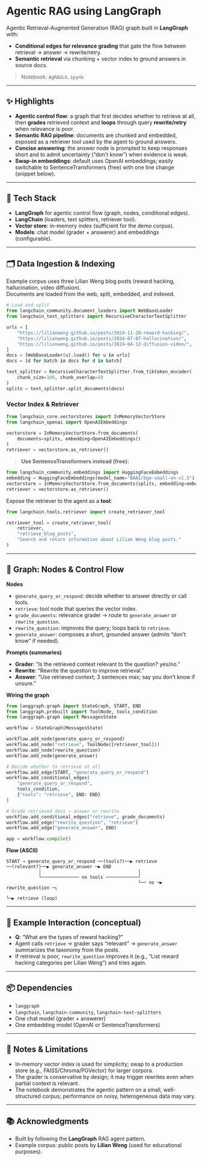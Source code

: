 # Agentic RAG using LangGraph

Agentic Retrieval-Augmented Generation (RAG) graph built in **LangGraph** with:
- **Conditional edges for relevance grading** that gate the flow between retrieval → answer → rewrite/retry.
- **Semantic retrieval** via chunking + vector index to ground answers in source docs.

> Notebook: `AgRAGLG.ipynb`

---

## ✨ Highlights

- **Agentic control flow**: a graph that first decides whether to retrieve at all, then **grades** retrieved context and **loops** through query **rewrite/retry** when relevance is poor.
- **Semantic RAG pipeline**: documents are chunked and embedded, exposed as a retriever tool used by the agent to ground answers.
- **Concise answering**: the answer node is prompted to keep responses short and to admit uncertainty (“don’t know”) when evidence is weak.
- **Swap-in embeddings**: default uses OpenAI embeddings; easily switchable to SentenceTransformers (free) with one line change (snippet below).

---

## 🧱 Tech Stack

- **LangGraph** for agentic control flow (graph, nodes, conditional edges).
- **LangChain** (loaders, text splitters, retriever tool).
- **Vector store**: in-memory index (sufficient for the demo corpus).
- **Models**: chat model (grader + answerer) and embeddings (configurable).

---

## 🗂️ Data Ingestion & Indexing

Example corpus uses three Lilian Weng blog posts (reward hacking, hallucination, video diffusion).  
Documents are loaded from the web, split, embedded, and indexed.

```python
# Load and split
from langchain_community.document_loaders import WebBaseLoader
from langchain_text_splitters import RecursiveCharacterTextSplitter

urls = [
    "https://lilianweng.github.io/posts/2024-11-28-reward-hacking/",
    "https://lilianweng.github.io/posts/2024-07-07-hallucination/",
    "https://lilianweng.github.io/posts/2024-04-12-diffusion-video/",
]
docs = [WebBaseLoader(u).load() for u in urls]
docs = [d for batch in docs for d in batch]

text_splitter = RecursiveCharacterTextSplitter.from_tiktoken_encoder(
    chunk_size=100, chunk_overlap=50
)
splits = text_splitter.split_documents(docs)
````

### Vector Index & Retriever

```python
from langchain_core.vectorstores import InMemoryVectorStore
from langchain_openai import OpenAIEmbeddings

vectorstore = InMemoryVectorStore.from_documents(
    documents=splits, embedding=OpenAIEmbeddings()
)
retriever = vectorstore.as_retriever()
```

> **Use SentenceTransformers instead (free):**

```python
from langchain_community.embeddings import HuggingFaceEmbeddings
embedding = HuggingFaceEmbeddings(model_name="BAAI/bge-small-en-v1.5")
vectorstore = InMemoryVectorStore.from_documents(splits, embedding=embedding)
retriever = vectorstore.as_retriever()
```

Expose the retriever to the agent as a **tool**:

```python
from langchain.tools.retriever import create_retriever_tool

retriever_tool = create_retriever_tool(
    retriever,
    "retrieve_blog_posts",
    "Search and return information about Lilian Weng blog posts."
)
```

---

## 🧠 Graph: Nodes & Control Flow

**Nodes**

* `generate_query_or_respond`: decide whether to answer directly or call tools.
* `retrieve`: tool node that queries the vector index.
* `grade_documents`: relevance grader → route to `generate_answer` or `rewrite_question`.
* `rewrite_question`: improves the query; loops back to `retrieve`.
* `generate_answer`: composes a short, grounded answer (admits “don’t know” if needed).

**Prompts (summaries)**

* **Grader**: “Is the retrieved context relevant to the question? yes/no.”
* **Rewrite**: “Rewrite the question to improve retrieval.”
* **Answer**: “Use retrieved context; 3 sentences max; say you don’t know if unsure.”

**Wiring the graph**

```python
from langgraph.graph import StateGraph, START, END
from langgraph.prebuilt import ToolNode, tools_condition
from langgraph.graph import MessagesState

workflow = StateGraph(MessagesState)

workflow.add_node(generate_query_or_respond)
workflow.add_node("retrieve", ToolNode([retriever_tool]))
workflow.add_node(rewrite_question)
workflow.add_node(generate_answer)

# Decide whether to retrieve at all
workflow.add_edge(START, "generate_query_or_respond")
workflow.add_conditional_edges(
    "generate_query_or_respond",
    tools_condition,
    {"tools": "retrieve", END: END}
)

# Grade retrieved docs → answer or rewrite
workflow.add_conditional_edges("retrieve", grade_documents)
workflow.add_edge("rewrite_question", "retrieve")
workflow.add_edge("generate_answer", END)

app = workflow.compile()
```

**Flow (ASCII)**

```
START → generate_query_or_respond ──(tools?)──▶ retrieve ──(relevant?)──▶ generate_answer ─▶ END
            │                                    │
            └────────────── no tools ────────────┘
                                                 └── no ─▶ rewrite_question ─┐
                                                                             └─▶ retrieve (loop)
```

---

## 🔎 Example Interaction (conceptual)

* **Q**: “What are the types of reward hacking?”
* Agent calls `retrieve` → grader says “relevant” → `generate_answer` summarizes the taxonomy from the posts.
* If retrieval is poor, `rewrite_question` improves it (e.g., “List reward hacking categories per Lilian Weng”) and tries again.

---

## 📦 Dependencies

* `langgraph`
* `langchain`, `langchain-community`, `langchain-text-splitters`
* One chat model (grader + answerer)
* One embedding model (OpenAI or SentenceTransformers)

---

## 📝 Notes & Limitations

* In-memory vector index is used for simplicity; swap to a production store (e.g., FAISS/Chroma/PGVector) for larger corpora.
* The grader is conservative by design; it may trigger rewrites even when partial context is relevant.
* The notebook demonstrates the agentic pattern on a small, well-structured corpus; performance on noisy, heterogeneous data may vary.

---

## 📚 Acknowledgments

* Built by following the **LangGraph** RAG agent pattern.
* Example corpus: public posts by **Lilian Weng** (used for educational purposes).

```
